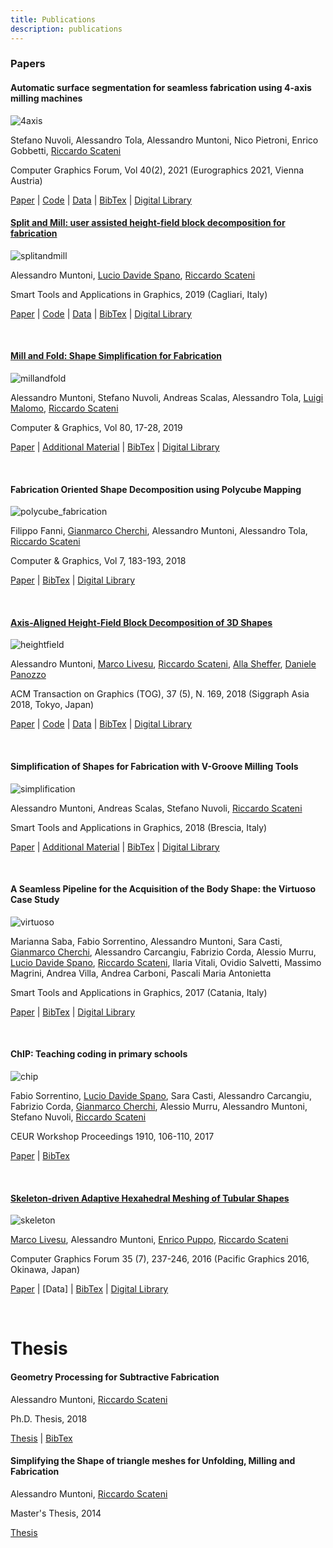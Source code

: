 ```yaml
---
title: Publications
description: publications
---
```


### Papers

#### Automatic surface segmentation for seamless fabrication using 4-axis milling machines

![4axis](/images/4axis.png)

Stefano Nuvoli, Alessandro Tola, Alessandro Muntoni, Nico Pietroni, Enrico Gobbetti, [Riccardo Scateni](http://people.unica.it/riccardoscateni/)

Computer Graphics Forum, Vol 40(2), 2021 (Eurographics 2021, Vienna Austria)

[Paper](/data/4axis.pdf) | [Code](https://github.com/cg3hci/4AxisMilling) | [Data]() | [BibTex](/bibtex/20214axis) | [Digital Library]()

#### [Split and Mill: user assisted height-field block decomposition for fabrication](/pages/split_and_mill)

![splitandmill](/images/splitandmill.png)

Alessandro Muntoni, [Lucio Davide Spano](http://people.unica.it/davidespano/),  [Riccardo Scateni](http://people.unica.it/riccardoscateni/)

Smart Tools and Applications in Graphics, 2019 (Cagliari, Italy)

[Paper](/data/split_and_mill.pdf) | [Code](https://github.com/cg3hci/SplitAndMill) | [Data](/data/SplitAndMillResults.zip) | [BibTex](/bibtex/2019splitandmill) | [Digital Library](https://diglib.eg.org/handle/10.2312/stag20191364)

&nbsp;

#### [Mill and Fold: Shape Simplification for Fabrication](/pages/mill_and_fold)

![millandfold](/images/millandfold.png)

Alessandro Muntoni, Stefano Nuvoli, Andreas Scalas, Alessandro Tola, [Luigi Malomo](http://vcg.isti.cnr.it/~malomo/),  [Riccardo Scateni](http://people.unica.it/riccardoscateni/)

Computer & Graphics, Vol 80, 17-28, 2019

[Paper](/data/mill_and_fold.pdf) | [Additional Material](/data/mill_and_fold_am.pdf) | [BibTex](/bibtex/2019millandfold) | [Digital Library](https://www.sciencedirect.com/science/article/pii/S0097849319300263#%21)

&nbsp;

#### Fabrication Oriented Shape Decomposition using Polycube Mapping

![polycube_fabrication](/images/polycube_fabrication.png)

Filippo Fanni, [Gianmarco Cherchi](http://www.gianmarcocherchi.com/), Alessandro Muntoni, Alessandro Tola, [Riccardo Scateni](http://people.unica.it/riccardoscateni/)

Computer & Graphics, Vol 7, 183-193, 2018

[Paper](/data/polycube_fabrication.pdf) | [BibTex](/bibtex/2018polycube) | [Digital Library](https://www.sciencedirect.com/science/article/pii/S0097849318301717)

&nbsp;

#### [Axis-Aligned Height-Field Block Decomposition of 3D Shapes](http://pers.ge.imati.cnr.it/livesu/papers/MLSSP18/MLSSP18.html)

![heightfield](/images/heightfield.png)

Alessandro Muntoni, [Marco Livesu](http://pers.ge.imati.cnr.it/livesu/), [Riccardo Scateni](http://people.unica.it/riccardoscateni/), [Alla Sheffer](https://www.cs.ubc.ca/~sheffa/), [Daniele Panozzo](https://cs.nyu.edu/~panozzo/)

ACM Transaction on Graphics (TOG), 37 (5), N. 169, 2018
(Siggraph Asia 2018, Tokyo, Japan)

[Paper](https://cims.nyu.edu/gcl/papers/2018-Height-Field-Decomposition.pdf) | [Code](https://github.com/alemuntoni/HeightFieldDecomposition) | [Data](https://github.com/muntonialessandro/HeightFieldDecomposition/tree/master/misc/results) | [BibTex](/bibtex/2018axisaligned) | [Digital Library](https://dl.acm.org/citation.cfm?doid=3278329.3204458)

&nbsp;

#### Simplification of Shapes for Fabrication with V-Groove Milling Tools

![simplification](/images/simplification.png)

Alessandro Muntoni, Andreas Scalas, Stefano Nuvoli, [Riccardo Scateni](http://people.unica.it/riccardoscateni/)

Smart Tools and Applications in Graphics, 2018 (Brescia, Italy)

[Paper](/data/simplification.pdf) | [Additional Material](/data/simplification_am.pdf) | [BibTex](/bibtex/2018simplification) |  [Digital Library](https://diglib.eg.org/handle/10.2312/stag20181293)

&nbsp;

#### A Seamless Pipeline for the Acquisition of the Body Shape: the Virtuoso Case Study

![virtuoso](/images/virtuoso.png)

Marianna Saba, Fabio Sorrentino, Alessandro Muntoni, Sara Casti, [Gianmarco Cherchi](http://www.gianmarcocherchi.com/), Alessandro Carcangiu, Fabrizio Corda, Alessio Murru, [Lucio Davide Spano](http://people.unica.it/davidespano/), [Riccardo Scateni](http://people.unica.it/riccardoscateni/), Ilaria Vitali, Ovidio Salvetti, Massimo Magrini, Andrea Villa, Andrea Carboni, Pascali Maria Antonietta

Smart Tools and Applications in Graphics, 2017 (Catania, Italy)

[Paper](https://www.researchgate.net/profile/Lucio_Spano/publication/320490090_A_Seamless_Pipeline_for_the_Acquisition_of_the_Body_Shape_the_Virtuoso_Case_Study/links/59e8659f0f7e9bc89b50d489/A-Seamless-Pipeline-for-the-Acquisition-of-the-Body-Shape-the-Virtuoso-Case-Study.pdf) | [BibTex](/bibtex/2017virtuoso) | [Digital Library](https://diglib.eg.org/handle/10.2312/stag20171229)

&nbsp;

#### ChIP: Teaching coding in primary schools

![chip](/images/chip.png)

Fabio Sorrentino, [Lucio Davide Spano](http://people.unica.it/davidespano/), Sara Casti, Alessandro Carcangiu, Fabrizio Corda, [Gianmarco Cherchi](http://www.gianmarcocherchi.com/), Alessio Murru, Alessandro Muntoni, Stefano Nuvoli, [Riccardo Scateni](http://people.unica.it/riccardoscateni/)

CEUR Workshop Proceedings 1910, 106-110, 2017

[Paper](/data/chip.pdf) | [BibTex](/bibtex/2017chip)

&nbsp;

#### [Skeleton‐driven Adaptive Hexahedral Meshing of Tubular Shapes](http://pers.ge.imati.cnr.it/livesu/papers/ULPTS15/ULPTS15.html)

![skeleton](/images/skeleton.png)

[Marco Livesu](http://pers.ge.imati.cnr.it/livesu/), Alessandro Muntoni, [Enrico Puppo](https://www.disi.unige.it/person/PuppoE/), [Riccardo Scateni](http://people.unica.it/riccardoscateni/)

Computer Graphics Forum 35 (7), 237-246, 2016 (Pacific Graphics 2016, Okinawa, Japan)

[Paper](http://onlinelibrary.wiley.com/doi/10.1111/cgf.13021/full) | [Data] | [BibTex](/bibtex/2016skeleton) | [Digital Library](https://dl.acm.org/citation.cfm?id=3061390)

&nbsp;

# Thesis

#### Geometry Processing for Subtractive Fabrication

Alessandro Muntoni, [Riccardo Scateni](http://people.unica.it/riccardoscateni/)

Ph.D. Thesis, 2018

[Thesis](/data/phd_thesis.pdf) | [BibTex](/bibtex/2018phdthesis)

#### Simplifying the Shape of triangle meshes for Unfolding, Milling and Fabrication

Alessandro Muntoni, [Riccardo Scateni](http://people.unica.it/riccardoscateni/)

Master's Thesis, 2014

[Thesis](/data/master_thesis.pdf)

&nbsp;
